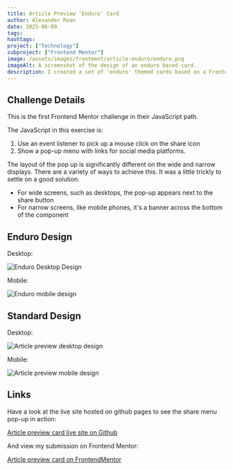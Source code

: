 ```yaml
---
title: Article Preview 'Enduro' Card
author: Alexander Roan
date: 2025-06-09
tags: 
hashtags:
project: ["Technology"]
subproject: ["Frontend Mentor"]
image: /assets/images/frontment/article-enduro/enduro.png
imageAlt: A screenshot of the design of an enduro based card.
description: I created a set of 'enduro' themed cards based on a Frontend Mentor challenge.
---
```


## Challenge Details

This is the first Frontend Mentor challenge in their JavaScript path.

The JavaScript in this exercise is:

1. Use an event listener to pick up a mouse click on the share icon
2. Show a pop-up menu with links for social media platforms.

The layout of the pop up is significantly different on the wide and narrow displays. There are a variety of ways to achieve this. It was a little trickly to settle on a good solution.

- For wide screens, such as desktops, the pop-up appears next to the share button
- For narrow screens, like mobile phones, it's a banner across the bottom of the component

## Enduro Design

Desktop:

![Enduro Desktop Design](/assets/images/frontment/article-enduro/enduro.png)

Mobile:

![Enduro mobile design](/assets/images/frontment/article-enduro/enduro-mobile.png)

## Standard Design

Desktop:

![Article preview desktop design](/assets/images/frontment/article-enduro/article-desktop.png)

Mobile:

![Article preview mobile design](/assets/images/frontment/article-enduro/article-mobile.png)

## Links

Have a look at the live site hosted on github pages to see the share menu pop-up in action:

[Article preview card live site on Github](https://dearestalexander.github.io/fm-article-preview/)

And view my submission on Frontend Mentor:

[Article preview card on FrontendMentor](https://www.frontendmentor.io/solutions/article-preview-component-with-alternate-design-html-css-E6xKgZoa9N)

